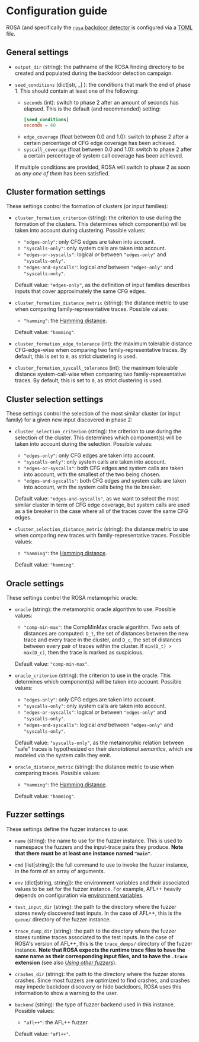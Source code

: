 # Configuration guide
ROSA (and specifically the [`rosa` backdoor detector](./toolchain/rosa.md) is configured via a
[TOML](https://toml.io/en/) file.

## General settings
- `output_dir` (string): the pathname of the ROSA finding directory to be created and populated
  during the backdoor detection campaign.
- `seed_conditions` (dict[str, \_] ): the conditions that mark the end of phase 1. This should
  contain at least one of the following:
  - `seconds` (int): switch to phase 2 after an amount of seconds has elapsed. This is the default
    (and recommended) setting:
    ```toml
    [seed_conditions]
    seconds = 60
    ```
  - `edge_coverage` (float between 0.0 and 1.0): switch to phase 2 after a certain percentage of
    CFG edge coverage has been achieved.
  - `syscall_coverage` (float between 0.0 and 1.0): switch to phase 2 after a certain percentage of
    system call coverage has been achieved.

  If multiple conditions are provided, ROSA will switch to phase 2 as soon as _any one of them_ has
  been satisfied.

## Cluster formation settings
These settings control the formation of clusters (or input families):
- `cluster_formation_criterion` (string): the criterion to use during the formation of the
  clusters. This determines which component(s) will be taken into account during clustering.
  Possible values:
  - `"edges-only"`: only CFG edges are taken into account.
  - `"syscalls-only"`: only system calls are taken into account.
  - `"edges-or-syscalls"`: logical _or_ between `"edges-only"` and `"syscalls-only"`.
  - `"edges-and-syscalls"`: logical _and_ between `"edges-only"` and `"syscalls-only"`.

  Default value: `"edges-only"`, as the definition of input families describes inputs that cover
  approximately the same CFG edges.
- `cluster_formation_distance_metric` (string): the distance metric to use when comparing
  family-representative traces. Possible values:
  - `"hamming"`: the [Hamming distance](https://en.wikipedia.org/wiki/Hamming_distance).

  Default value: `"hamming"`.
- `cluster_formation_edge_tolerance` (int): the maximum tolerable distance CFG-edge-wise when
  comparing two family-representative traces. By default, this is set to `0`, as strict clustering
  is used.
- `cluster_formation_syscall_tolerance` (int): the maximum tolerable distance system-call-wise when
  comparing two family-representative traces. By default, this is set to `0`, as strict clustering
  is used.

## Cluster selection settings
These settings control the selection of the most similar cluster (or input family) for a given new
input discovered in phase 2:
- `cluster_selection_criterion` (string): the criterion to use during the selection of the
  cluster. This determines which component(s) will be taken into account during the selection.
  Possible values:
  - `"edges-only"`: only CFG edges are taken into account.
  - `"syscalls-only"`: only system calls are taken into account.
  - `"edges-or-syscalls"`: both CFG edges and system calls are taken into account, with the
    smallest of the two being chosen.
  - `"edges-and-syscalls"`: both CFG edges and system calls are taken into account, with the system
    calls being the tie breaker.

  Default value: `"edges-and-syscalls"`, as we want to select the most similar cluster in term of
  CFG edge coverage, but system calls are used as a tie breaker in the case where all of the traces
  cover the same CFG edges.
- `cluster_selection_distance_metric` (string): the distance metric to use when comparing new
  traces with family-representative traces. Possible values:
  - `"hamming"`: the [Hamming distance](https://en.wikipedia.org/wiki/Hamming_distance).

  Default value: `"hamming"`.

## Oracle settings
These settings control the ROSA metamoprhic oracle:
- `oracle` (string): the metamorphic oracle algorithm to use. Possible values:
  - `"comp-min-max"`: the CompMinMax oracle algorithm. Two sets of distances are computed: `D_t`,
    the set of distances between the new trace and every trace in the cluster, and `D_c`, the set
    of distances between every pair of traces within the cluster. If `min(D_t) > max(D_c)`, then
    the trace is marked as suspicious.

  Default value: `"comp-min-max"`.
- `oracle_criterion` (string): the criterion to use in the oracle. This determines which
  component(s) will be taken into account. Possible values:
  - `"edges-only"`: only CFG edges are taken into account.
  - `"syscalls-only"`: only system calls are taken into account.
  - `"edges-or-syscalls"`: logical _or_ between `"edges-only"` and `"syscalls-only"`.
  - `"edges-and-syscalls"`: logical _and_ between `"edges-only"` and `"syscalls-only"`.

  Default value: `"syscalls-only"`, as the metamorphic relation between "safe" traces is
  hypothesized on their _denotational semantics_, which are modeled via the system calls they
  emit.
- `oracle_distance_metric` (string): the distance metric to use when comparing traces. Possible
  values:
  - `"hamming"`: the [Hamming distance](https://en.wikipedia.org/wiki/Hamming_distance).

  Default value: `"hamming"`.

## Fuzzer settings
These settings define the fuzzer instances to use:
- `name` (string): the name to use for the fuzzer instance. This is used to namespace the fuzzers
  and the input-trace pairs they produce. **Note that there must be at least one instance named
  `"main"`**.
- `cmd` (list[string]): the full command to use to invoke the fuzzer instance, in the form of an
  array of arguments.
- `env` (dict[string, string]): the environment variables and their associated values to be set for
  the fuzzer instance. For example, AFL++ heavily depends on configuration via [environment
  variables](https://aflplus.plus/docs/env_variables/).
- `test_input_dir` (string): the path to the directory where the fuzzer stores newly discovered
  test inputs. In the case of AFL++, this is the `queue/` directory of the fuzzer instance.
- `trace_dump_dir` (string): the path to the directory where the fuzzer stores runtime traces
  associated to the test inputs. In the case of ROSA's version of AFL++, this is the `trace_dumps/`
  directory of the fuzzer instance. **Note that ROSA expects the runtime trace files to have the
  same name as their corresponding input files, and to have the `.trace` extension** (see also
  [_Using other fuzzers_](./extensions/fuzzers.md)).
- `crashes_dir` (string): the path to the directory where the fuzzer stores crashes. Since most
  fuzzers are optimized to find crashes, and crashes may impede backdoor discovery or hide
  backdoors, ROSA uses this information to show a warning to the user.
- `backend` (string): the type of fuzzer backend used in this instance. Possible values:
  - `"afl++"`: the AFL++ fuzzer.

  Default value: `"afl++"`.
